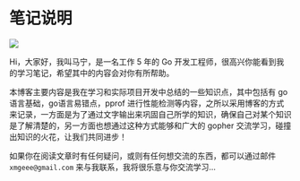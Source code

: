 # 笔记说明

![](https://cdn.jsdelivr.net/gh/xmge/image@main/gonote/book-111123_gaitubao_774x370.png)

Hi，大家好，我叫马宁，是一名工作 5 年的 Go 开发工程师，很高兴你能看到我的学习笔记，希望其中的内容会对你有所帮助。

本博客主要内容是我在学习和实际项目开发中总结的一些知识点，其中包括有 go语言基础，go语言易错点，pprof 进行性能检测等内容，之所以采用博客的方式来记录，一方面是为了通过文字输出来巩固自己所学的知识，确保自己对某个知识是了解清楚的，另一方面也想通过这种方式能够和广大的 gopher 交流学习，碰撞出知识的火花，让我们共同进步！

如果你在阅读文章时有任何疑问，或则有任何想交流的东西，都可以通过邮件 `xmgeee@gmail.com` 来与我联系，我将很乐意与你交流学习...